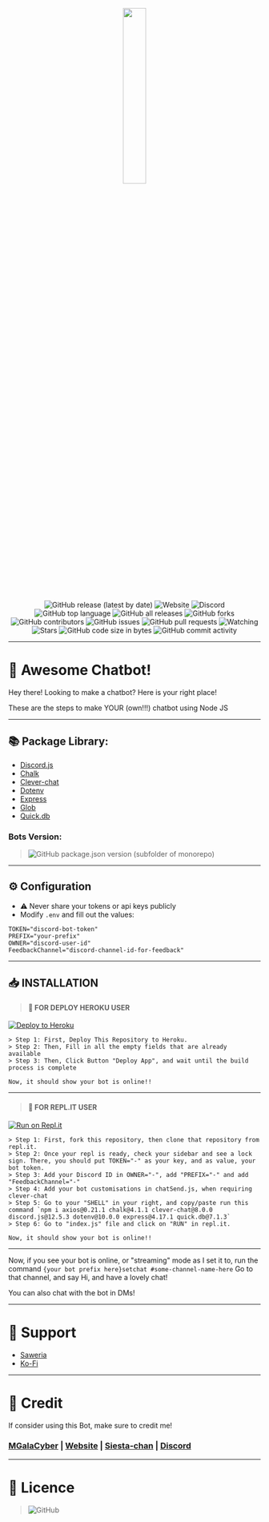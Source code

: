 <div align="center">
  
  <img src="https://cdn.discordapp.com/attachments/893068961116225567/943053270375608360/FB_IMG_1642503622583.jpg" width="30%"></img> 
  
  ![GitHub release (latest by date)](https://img.shields.io/github/v/release/MGalaCyber/Discord-Chatbot-AI?style=for-the-badge)
  ![Website](https://img.shields.io/website?down_color=red&down_message=OFFLINE&label=STATUS&style=for-the-badge&up_color=lime&up_message=ONLINE&url=https%3A%2F%2Frailway.app%2Fproject%2Fb32c4b2d-cda3-4d59-9a6f-e7885f6ef575)
  ![Discord](https://img.shields.io/discord/826406117658853417?logo=discord&style=for-the-badge)
  ![GitHub top language](https://img.shields.io/github/languages/top/MGalaCyber/Discord-Chatbot-AI?logo=javascript&style=for-the-badge)
  ![GitHub all releases](https://img.shields.io/github/downloads/MGalaCyber/Discord-Chatbot-AI/total?style=for-the-badge)
  ![GitHub forks](https://img.shields.io/github/forks/MGalaCyber/Discord-Chatbot-AI?logo=github&style=for-the-badge)
  ![GitHub contributors](https://img.shields.io/github/contributors/MGalaCyber/Discord-Chatbot-AI?logo=github&style=for-the-badge)
  ![GitHub issues](https://img.shields.io/github/issues/MGalaCyber/Discord-Chatbot-AI?logo=github&style=for-the-badge)
  ![GitHub pull requests](https://img.shields.io/github/issues-pr/MGalaCyber/Discord-Chatbot-AI?logo=github&style=for-the-badge)
  ![Watching](https://img.shields.io/github/watchers/MGalaCyber/Chatbot-AI-v1?style=for-the-badge)
  ![Stars](https://img.shields.io/github/stars/MGalaCyber/Chatbot-AI-v1?style=for-the-badge)
  ![GitHub code size in bytes](https://img.shields.io/github/languages/code-size/MGalaCyber/Discord-Chatbot-AI?style=for-the-badge)
  ![GitHub commit activity](https://img.shields.io/github/commit-activity/m/MGalaCyber/Discord-Chatbot-AI?style=for-the-badge)
  
</div>

---------

# 💬 Awesome Chatbot!

Hey there! Looking to make a chatbot? Here is your right place!

These are the steps to make YOUR (own!!!) chatbot using Node JS

-----
## 📚 Package Library:
- [Discord.js](https://discord.js.org/)
- [Chalk](https://www.npmjs.com/package/chalk)
- [Clever-chat](https://www.npmjs.com/package/clever-chat)
- [Dotenv](https://www.npmjs.com/package/dotenv)
- [Express](https://www.npmjs.com/package/express)
- [Glob](https://www.npmjs.com/package/glob)
- [Quick.db](https://www.npmjs.com/package/quick.db)

### Bots Version:
> ![GitHub package.json version (subfolder of monorepo)](https://img.shields.io/github/package-json/v/MGalaCyber/Discord-Chatbot-AI?color=lime&style=for-the-badge)
---------

## ⚙ Configuration
- ⚠ Never share your tokens or api keys publicly
- Modify `.env` and fill out the values:
```env
TOKEN="discord-bot-token"
PREFIX="your-prefix"
OWNER="discord-user-id"
FeedbackChannel="discord-channel-id-for-feedback"
```

---------
## 📥 INSTALLATION

> #### 🧩 FOR DEPLOY HEROKU USER

<p><a href="https://heroku.com/deploy?template=https://github.com/MGalaCyber/Discord-Chatbot-AI"> <img src="https://www.herokucdn.com/deploy/button.svg" alt="Deploy to Heroku" /></a></p>

```
> Step 1: First, Deploy This Repository to Heroku.
> Step 2: Then, Fill in all the empty fields that are already available
> Step 3: Then, Click Button "Deploy App", and wait until the build process is complete

Now, it should show your bot is online!!
```

---------

> #### 🧩 FOR REPL.IT USER

[![Run on Repl.it](https://repl.it/badge/github/vcodes-xyz/bot-list)](https://repl.it/github/MGalaCyber/Discord-Chatbot-AI)<br>

```
> Step 1: First, fork this repository, then clone that repository from repl.it.
> Step 2: Once your repl is ready, check your sidebar and see a lock sign. There, you should put TOKEN="-" as your key, and as value, your bot token.
> Step 3: Add your Discord ID in OWNER="-", add "PREFIX="-" and add "FeedbackChannel="-"
> Step 4: Add your bot customisations in chatSend.js, when requiring clever-chat
> Step 5: Go to your "SHELL" in your right, and copy/paste run this command `npm i axios@0.21.1 chalk@4.1.1 clever-chat@8.0.0 discord.js@12.5.3 dotenv@10.0.0 express@4.17.1 quick.db@7.1.3`
> Step 6: Go to "index.js" file and click on "RUN" in repl.it.

Now, it should show your bot is online!!
```

---------

Now, if you see your bot is online, or "streaming" mode as I set it to, run the command `{your bot prefix here}setchat #some-channel-name-here`
Go to that channel, and say Hi, and have a lovely chat!

You can also chat with the bot in DMs!

---------
# 💖 Support
- [Saweria](https://saweria.co/Galaxy1274)
- [Ko-Fi](https://ko-fi.com/MGalaCyber1274)

---------
# 💝 Credit
If consider using this Bot, make sure to credit me!
### [MGalaCyber](https://github.com/MGalaCyber) | [Website](https://galacyber.vercel.app) | [Siesta-chan](https://siesta-chan.vercel.app) | [Discord](https://discord.gg/2UshYsFfCP)

---------
# 📜 Licence
> ![GitHub](https://img.shields.io/github/license/MGalaCyber/Discord-Chatbot-AI?style=for-the-badge)

